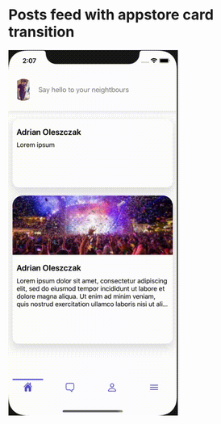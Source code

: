 # Posts feed with appstore card transition
![caption](https://github.com/CukierPo2zl/appstore-like-posts/blob/main/StalKing/example/example.gif)


